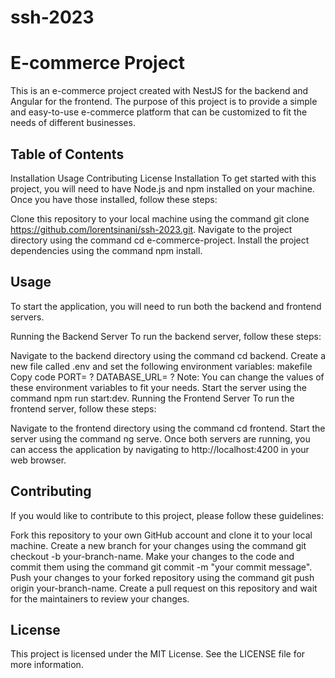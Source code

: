# ssh-2023

# E-commerce Project
This is an e-commerce project created with NestJS for the backend and Angular for the frontend. The purpose of this project is to provide a simple and easy-to-use e-commerce platform that can be customized to fit the needs of different businesses.

## Table of Contents
Installation
Usage
Contributing
License
Installation
To get started with this project, you will need to have Node.js and npm installed on your machine. Once you have those installed, follow these steps:

Clone this repository to your local machine using the command git clone https://github.com/lorentsinani/ssh-2023.git.
Navigate to the project directory using the command cd e-commerce-project.
Install the project dependencies using the command npm install.
## Usage
To start the application, you will need to run both the backend and frontend servers.

Running the Backend Server
To run the backend server, follow these steps:

Navigate to the backend directory using the command cd backend.
Create a new file called .env and set the following environment variables:
makefile
Copy code
PORT= ?
DATABASE_URL= ?
Note: You can change the values of these environment variables to fit your needs.
Start the server using the command npm run start:dev.
Running the Frontend Server
To run the frontend server, follow these steps:

Navigate to the frontend directory using the command cd frontend.
Start the server using the command ng serve.
Once both servers are running, you can access the application by navigating to http://localhost:4200 in your web browser.

## Contributing
If you would like to contribute to this project, please follow these guidelines:

Fork this repository to your own GitHub account and clone it to your local machine.
Create a new branch for your changes using the command git checkout -b your-branch-name.
Make your changes to the code and commit them using the command git commit -m "your commit message".
Push your changes to your forked repository using the command git push origin your-branch-name.
Create a pull request on this repository and wait for the maintainers to review your changes.

## License
This project is licensed under the MIT License. See the LICENSE file for more information.
